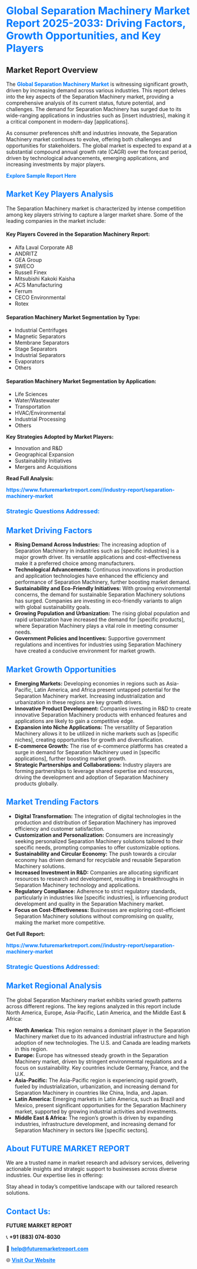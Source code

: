 <h1 style="color: #007BFF;">Global Separation Machinery Market Report 2025-2033: Driving Factors, Growth Opportunities, and Key Players</h1>

<section id="overview">
<h2>Market Report Overview</h2>
<p>The <a href="https://www.futuremarketreport.com//industry-report/separation-machinery-market" style="color: #007BFF; text-decoration: none;"><strong>Global Separation Machinery Market</strong></a> is witnessing significant growth, driven by increasing demand across various industries. This report delves into the key aspects of the Separation Machinery market, providing a comprehensive analysis of its current status, future potential, and challenges. The demand for Separation Machinery has surged due to its wide-ranging applications in industries such as [insert industries], making it a critical component in modern-day [applications].</p>
<p>As consumer preferences shift and industries innovate, the Separation Machinery market continues to evolve, offering both challenges and opportunities for stakeholders. The global market is expected to expand at a substantial compound annual growth rate (CAGR) over the forecast period, driven by technological advancements, emerging applications, and increasing investments by major players.</p>
</section>

<section id="overview">
<p><a href="https://www.futuremarketreport.com//request-sample/reportId=61313" style="color: #007BFF; text-decoration: none;"><strong>Explore Sample Report Here</strong></a></p>
</section>

<section id="key-players">
<h2 style="color: #007BFF;">Market Key Players Analysis</h2>
<p>The Separation Machinery market is characterized by intense competition among key players striving to capture a larger market share. Some of the leading companies in the market include:</p>
<h4>Key Players Covered in the Separation Machinery Report:</h4>
<ul><li>Alfa Laval Corporate AB</li><li>ANDRITZ</li><li>GEA Group</li><li>SWECO</li><li>Russell Finex</li><li>Mitsubishi Kakoki Kaisha</li><li>ACS Manufacturing</li><li>Ferrum</li><li>CECO Environmental</li><li>Rotex</li></ul>
<h4>Separation Machinery Market Segmentation by Type:</h4>
<ul><li>Industrial Centrifuges</li><li>Magnetic Separators</li><li>Membrane Separators</li><li>Stage Separators</li><li>Industrial Separators</li><li>Evaporators</li><li>Others</li></ul>

<h4>Separation Machinery Market Segmentation by Application:</h4>
<ul><li>Life Sciences</li><li>Water/Wastewater</li><li>Transportation</li><li>HVAC/Environmental</li><li>Industrial Processing</li><li>Others</li></ul>
<p><strong>Key Strategies Adopted by Market Players:</strong></p>
<ul>
<li>Innovation and R&D</li>
<li>Geographical Expansion</li>
<li>Sustainability Initiatives</li>
<li>Mergers and Acquisitions</li>
</ul>
</section>

<section>
<p><strong>Read Full Analysis: </strong></p><a href="https://www.futuremarketreport.com//industry-report/separation-machinery-market" style="color: #007BFF; text-decoration: none;"><strong>https://www.futuremarketreport.com//industry-report/separation-machinery-market</strong></a>
<h3 style="color: #007BFF;">Strategic Questions Addressed:</h3>
</section>

<section id="driving-factors">
<h2 style="color: #007BFF;">Market Driving Factors</h2>
<ul>
<li><strong>Rising Demand Across Industries:</strong> The increasing adoption of Separation Machinery in industries such as [specific industries] is a major growth driver. Its versatile applications and cost-effectiveness make it a preferred choice among manufacturers.</li>
<li><strong>Technological Advancements:</strong> Continuous innovations in production and application technologies have enhanced the efficiency and performance of Separation Machinery, further boosting market demand.</li>
<li><strong>Sustainability and Eco-Friendly Initiatives:</strong> With growing environmental concerns, the demand for sustainable Separation Machinery solutions has surged. Companies are investing in eco-friendly variants to align with global sustainability goals.</li>
<li><strong>Growing Population and Urbanization:</strong> The rising global population and rapid urbanization have increased the demand for [specific products], where Separation Machinery plays a vital role in meeting consumer needs.</li>
<li><strong>Government Policies and Incentives:</strong> Supportive government regulations and incentives for industries using Separation Machinery have created a conducive environment for market growth.</li>
</ul>
</section>

<section id="growth-opportunities">
<h2 style="color: #007BFF;">Market Growth Opportunities</h2>
<ul>
<li><strong>Emerging Markets:</strong> Developing economies in regions such as Asia-Pacific, Latin America, and Africa present untapped potential for the Separation Machinery market. Increasing industrialization and urbanization in these regions are key growth drivers.</li>
<li><strong>Innovative Product Development:</strong> Companies investing in R&D to create innovative Separation Machinery products with enhanced features and applications are likely to gain a competitive edge.</li>
<li><strong>Expansion into Niche Applications:</strong> The versatility of Separation Machinery allows it to be utilized in niche markets such as [specific niches], creating opportunities for growth and diversification.</li>
<li><strong>E-commerce Growth:</strong> The rise of e-commerce platforms has created a surge in demand for Separation Machinery used in [specific applications], further boosting market growth.</li>
<li><strong>Strategic Partnerships and Collaborations:</strong> Industry players are forming partnerships to leverage shared expertise and resources, driving the development and adoption of Separation Machinery products globally.</li>
</ul>
</section>

<section id="trending-factors">
<h2 style="color: #007BFF;">Market Trending Factors</h2>
<ul>
<li><strong>Digital Transformation:</strong> The integration of digital technologies in the production and distribution of Separation Machinery has improved efficiency and customer satisfaction.</li>
<li><strong>Customization and Personalization:</strong> Consumers are increasingly seeking personalized Separation Machinery solutions tailored to their specific needs, prompting companies to offer customizable options.</li>
<li><strong>Sustainability and Circular Economy:</strong> The push towards a circular economy has driven demand for recyclable and reusable Separation Machinery solutions.</li>
<li><strong>Increased Investment in R&D:</strong> Companies are allocating significant resources to research and development, resulting in breakthroughs in Separation Machinery technology and applications.</li>
<li><strong>Regulatory Compliance:</strong> Adherence to strict regulatory standards, particularly in industries like [specific industries], is influencing product development and quality in the Separation Machinery market.</li>
<li><strong>Focus on Cost-Effectiveness:</strong> Businesses are exploring cost-efficient Separation Machinery solutions without compromising on quality, making the market more competitive.</li>
</ul>
</section>

<section>
<p><strong>Get Full Report: </strong></p><a href="https://www.futuremarketreport.com//industry-report/separation-machinery-market" style="color: #007BFF; text-decoration: none;"><strong>https://www.futuremarketreport.com//industry-report/separation-machinery-market</strong></a>
<h3 style="color: #007BFF;">Strategic Questions Addressed:</h3>
</section>


<section id="regional-analysis">
<h2 style="color: #007BFF;">Market Regional Analysis</h2>
<p>The global Separation Machinery market exhibits varied growth patterns across different regions. The key regions analyzed in this report include North America, Europe, Asia-Pacific, Latin America, and the Middle East & Africa:</p>
<ul>
<li><strong>North America:</strong> This region remains a dominant player in the Separation Machinery market due to its advanced industrial infrastructure and high adoption of new technologies. The U.S. and Canada are leading markets in this region.</li>
<li><strong>Europe:</strong> Europe has witnessed steady growth in the Separation Machinery market, driven by stringent environmental regulations and a focus on sustainability. Key countries include Germany, France, and the U.K.</li>
<li><strong>Asia-Pacific:</strong> The Asia-Pacific region is experiencing rapid growth, fueled by industrialization, urbanization, and increasing demand for Separation Machinery in countries like China, India, and Japan.</li>
<li><strong>Latin America:</strong> Emerging markets in Latin America, such as Brazil and Mexico, present significant opportunities for the Separation Machinery market, supported by growing industrial activities and investments.</li>
<li><strong>Middle East & Africa:</strong> The region’s growth is driven by expanding industries, infrastructure development, and increasing demand for Separation Machinery in sectors like [specific sectors].</li>
</ul>
</section>

<footer>
<h2 style="color: #007BFF;">About FUTURE MARKET REPORT</h2>
<p>We are a trusted name in market research and advisory services, delivering actionable insights and strategic support to businesses across diverse industries. Our expertise lies in offering:</p>

<p>Stay ahead in today’s competitive landscape with our tailored research solutions.</p>

<h2 style="color: #007BFF;">Contact Us:</h2>
<p><strong>FUTURE MARKET REPORT</strong></p>
<p>📞 <strong>+91 (883) 074-8030</strong></p>
<p>📧 <strong><a href="mailto:help@futuremarketreport.com" style="color: #007BFF;">help@futuremarketreport.com</a></strong></p>
<p>🌐 <strong><a href="https://www.futuremarketreport.com/" style="color: #007BFF;">Visit Our Website</a></strong></p>
</footer>